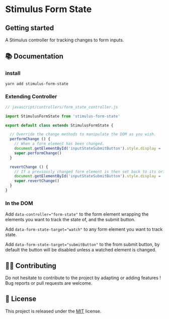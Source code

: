 # Stimulus Form State

## Getting started

A Stimulus controller for tracking changes to form inputs.

## 📚 Documentation

### install
```bash
yarn add stimulus-form-state
```

### Extending Controller
```javascript
// javascript/controllers/form_state_controller.js

import StimulusFormState from 'stimulus-form-state'

export default class extends StimulusFormState {

  // Override the change methods to manipulate the DOM as you wish.
  performChange () {
    // When a form element has been changed.
    document.getElementById('inputStateSubmitButton').style.display = 'inline'
    super.performChange()
  }

  revertChange () {
    // If a previously changed form element is then set back to its original state.
    document.getElementById('inputStateSubmitButton').style.display = 'none'
    super.revertChange()
  }
}

```

### In the DOM

Add `data-controller="form-state"` to the form element wrapping the elements you want to track the state of, and the submit button.

Add `data-form-state-target="watch"` to any form element you want to track state.

Add `data-form-state-target="submitButton"` to the from submit button, by default the button will be disabled unless a watched element is changed.


## 👷‍♂️ Contributing

Do not hesitate to contribute to the project by adapting or adding features ! Bug reports or pull requests are welcome.

## 📝 License

This project is released under the [MIT](http://opensource.org/licenses/MIT) license.
